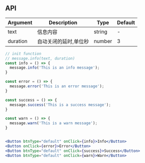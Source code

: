 ## API

| Argument | Description           | Type   | Default |
| -------- | --------------------- | ------ | ------- |
| text     | 信息内容              | string | -       |
| duration | 自动关闭的延时,单位秒 | number | 3       |

```jsx
// init function
// message.info(text, duration)
const info = () => {
  message.info('This is an info message');
}

const error = () => {
  message.error('This is an error message');
}

const success = () => {
  message.success('This is a success message');
}

const warn = () => {
  message.warn('This is a warn message');
}


<Button btnType="default" onClick={info}>Info</Button>
<Button onClick={error}>Error</Button>
<Button btnType="default" onClick={success}>Success</Button>
<Button btnType="default" onClick={warn}>Warn</Button>
```

